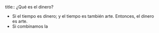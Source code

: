 title:: ¿Qué es el dinero?

- Si el tiempo es dinero; y el tiempo es también arte. Entonces, el dinero es arte.
- Si combinamos la